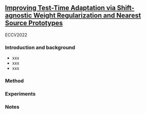 ## [Improving Test-Time Adaptation via Shift-agnostic Weight Regularization and Nearest Source Prototypes](https://arxiv.org/abs/2207.11707)

ECCV2022

### Introduction and background
- xxx
- xxx
- xxx

### Method

### Experiments

### Notes
